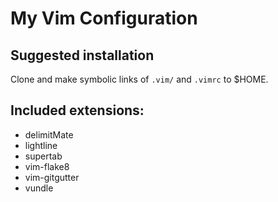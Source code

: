 # My Vim Configuration

## Suggested installation
Clone and make symbolic links of `.vim/` and `.vimrc` to $HOME.

## Included extensions:
- delimitMate
- lightline
- supertab
- vim-flake8
- vim-gitgutter
- vundle

